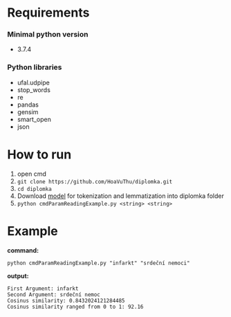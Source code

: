 # Requirements
### Minimal python version
* 3.7.4

### Python libraries
* ufal.udpipe
* stop_words
* re
* pandas 
* gensim
* smart_open
* json 

# How to run
1. open cmd
1. `git clone https://github.com/HoaVuThu/diplomka.git`
1. `cd diplomka`
1. Download [model](https://lindat.mff.cuni.cz/repository/xmlui/bitstream/handle/11234/1-2998/czech-pdt-ud-2.4-190531.udpipe?sequence=20&isAllowed=y) for tokenization and lemmatization into diplomka folder
1. `python cmdParamReadingExample.py <string> <string>`

# Example
**command:**

`python cmdParamReadingExample.py "infarkt" "srdeční nemoci"`

**output:**
```
First Argument: infarkt
Second Argument: srdeční nemoc
Cosinus similarity: 0.8432024121284485
Cosinus similarity ranged from 0 to 1: 92.16
```
